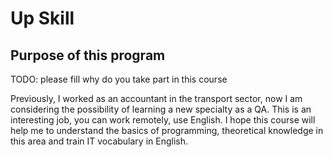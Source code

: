 # Up Skill

## Purpose of this program

TODO: please fill why do you take part in this course

Previously, I worked as an accountant in the transport sector, now I am considering the possibility of learning a new specialty as a QA. This is an interesting job, you can work remotely, use English. I hope this course will help me to understand the basics of programming, theoretical knowledge in this area and train IT vocabulary in English.